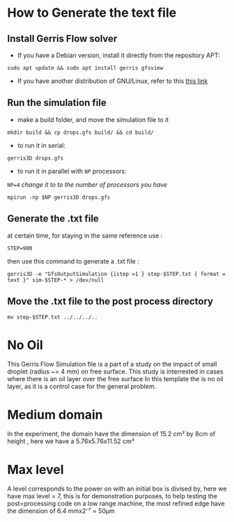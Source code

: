 # How to Generate the text file 
## Install Gerris Flow solver

- If you have a Debian version, install it directly from the repository APT:
 
 `sudo apt update && sudo apt install gerris gfsview`

- If you have another distribution of GNU/Linux, refer to this [this link](http://gfs.sourceforge.net/wiki/index.php/Installing_from_source)


## Run the simulation file

- make a build folder, and move the simulation file to it

`mkdir build && cp drops.gfs build/ && cd build/`

- to run it in serial:

`gerris3D drops.gfs`

- to run it in parallel with `NP` processors:

`NP=4` *change it to to the number of processors you have*

`mpirun -np $NP gerris3D drops.gfs`

## Generate the .txt file

at certain time, for staying in the same reference use :

`STEP=900` 

then use this command to generate a .txt file :
 
 `gerris3D -e "GfsOutputSimulation {istep =1 } step-$STEP.txt { format = text }" sim-$STEP-* > /dev/null`

## Move the .txt file to the post process directory

`mv step-$STEP.txt ../../../..`

# No Oil
This Gerris Flow Simulation file is a part of a study on the impact of small droplet (radius ~= 4 mm) on free surface. 
This study is interrested in cases where there is an oil layer over the free surface
In this template the is no oil layer, as it is a control case for the general problem.
 
# Medium domain 
In the experiment, the domain have the dimension of 15.2 cm² by 8cm of height , here we have a 5.76x5.76x11.52 cm³

# Max level 

A level corresponds to the power on with an initial box is divised by, here we have max level = 7, this is for demonstration purposes, to help testing the post=processing code on a low range machine, the most refined edge have the dimension of 6.4 mmx2⁻⁷ = 50µm
